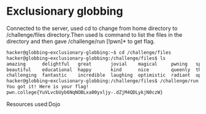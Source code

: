 # Exclusionary globbing
Connected to the server, used cd to change from home directory to /challenge/files directory.Then used ls command to list the files in the directory and then gave  /challenge/run [!pwn]* to get
flag.
```bash
hacker@globbing~exclusionary-globbing:~$ cd /challenge/files
hacker@globbing~exclusionary-globbing:/challenge/files$ ls
amazing      delightful   great       jovial    magical     pwning   splendid   victorious  youthful
beautiful    educational  happy       kind      nice        queenly  thrilling  wonderful   zesty
challenging  fantastic    incredible  laughing  optimistic  radiant  uplifting  xenial
hacker@globbing~exclusionary-globbing:/challenge/files$ /challenge/run [!pwn]*
You got it! Here is your flag!
pwn.college{YuVLvcbUyb6NqNOBLxa00yxljy-.dZjM4QDLykjN0czW}
```
Resources used:Dojo
